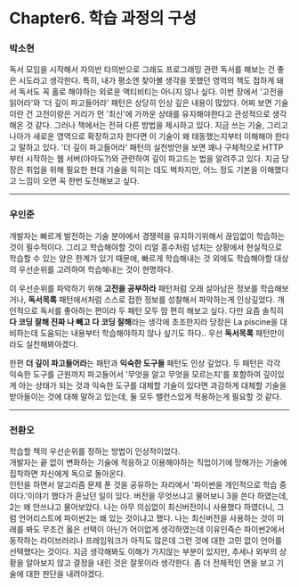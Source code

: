 # Chapter6. 학습 과정의 구성  
  
<!-- example -->
<!-- 

### 전환오    

 감동적이었다. Lorem, ipsum dolor sit amet consectetur adipisicing elit. Suscipit fugit at ratione reiciendis accusantium placeat cupiditate, nemo labore asperiores corrupti repellat dignissimos repellendus architecto ducimus et doloremque voluptatibus sed aut.

---

-->

### 박소현

독서 모임을 시작해서 자의반 타의반으로 그래도 프로그래밍 관련 독서를 해보는 건 좋은 시도라고 생각한다. 특히, 내가 평소엔 찾아볼 생각을 못했던 영역의 책도 접하게 돼서 독서도 꼭 홀로 해야하는 외로운 액티비티는 아니지 않나 싶다. 
이번 장에서 '고전을 읽어라'와 '더 깊이 파고들어라' 패턴은 상당히 인상 깊은 내용이 많았다. 어찌 보면 기술이란 건 고전이랑은 거리가 먼 '최신'에 가까운 상태를 유지해야한다고 관성적으로 생각해온 것 같다. 그러나 책에서는 전혀 다른 방법을 제시하고 있다. 지금 쓰는 기술, 그리고 나아가 새로운 영역으로 확장하고자 한다면 이 기술이 왜 태동했는지부터 이해해야 한다고 말하고 있다. '더 깊이 파고들어라' 패턴의 실천방안을 보면 꽤나 구체적으로 HTTP부터 시작하는 웹 서버(아마도?)와 관련하여 깊이 파고드는 법을 알려주고 있다. 지금 당장은 취업을 위해 필요한 현대 기술을 익히는 데도 벅차지만, 어느 정도 기본을 이해했다고 느낌이 오면 꼭 한번 도전해보고 싶다. 


----
### 우인준

개발자는 빠르게 발전하는 기술 분야에서 경쟁력을 유지하기위해서 끊임없이 학습하는 것이 필수적이다. 그리고 학습해야할 것이 리얼 홍수처럼 넘치는 상황에서 현실적으로 학습할 수 있는 양은 한계가 있기 때문에, 빠르게 학습해내는 것 외에도 학습해야할 대상의 우선순위를 고려하여 학습해내는 것이 현명하다. 

이 우선순위를 파악하기 위해 **고전을 공부하라**  패턴처럼 오래 살아남은 정보를 학습해보거나, **독서목록**  패턴에서처럼 스스로 접한 정보를 성찰해서 파악하는게 인상깊었다. 개인적으로 독서를 좋아하는 편이라 두 패턴 모두 맘 편히 해보고 싶다. 다만 요즘 솔직히 **다 코딩 잘해 진짜 나 빼고 다 코딩 잘해**라는 생각에 초조한지라 당장은 La piscine을 대비하는데 도움되는 내용부터 학습해야하지 않나 싶기도 하다.. 우선 **독서목록** 패턴만이라도 실천해봐야겠다.

한편 **더 깊이 파고들어라**는 패턴과 **익숙한 도구들** 패턴도 인상 깊었다. 두 패턴은 각각 익숙한 도구를 근원까지 파고들어서 '무엇을 알고 무엇을 모르는지'를 포함하여 깊이있게 아는 상태가 되는 것과 익숙한 도구를 대체할 기술이 있다면 과감하게 대체할 기술을 받아들이는 것에 대해 말하고 있는데, 둘 모두 밸런스있게 적용하는게 필요할 것 같다.

---

### 전환오

학습할 책의 우선순위를 정하는 방법이 인상적이었다.  
개발자는 끝 없이 변화하는 기술에 적응하고 이용해야하는 직업이기에 망해가는 기술에 집착하면 자신에게 독으로 돌아온다.  
인턴을 하면서 알고리즘 문제 푼 것을 공유하는 자리에서 '파이썬을 개인적으로 학습 중이다.'이야기 했다가 혼났던 일이 있다. 버전을 무엇쓰냐고 물어보니 3을 쓴다 하였는데, 2는 왜 안쓰냐고 물어보았다. 나는 아무 의심없이 최신버전이니 사용했다 하였더니, 그럼 언어리스트에 파이썬2는 왜 있는 것이냐고 했다. 나는 최신버전을 사용하는 것이 미래를 봐도 무조건 옳은 선택이 아닌가 어이없게 생각하였는데 이유인즉슨 파이썬2에서 동작하는 라이브러리나 프레임워크가 아직도 많은데 그런 것에 대한 고민 없이 언어를 선택했다는 것이다. 
지금 생각해봐도 이해가 가지않는 부분이 있지만, 추세나 외부의 상황을 알아보지 않고 결정을 내린 것은 잘못이라 생각한다. 좀 더 전체적인 면을 보고 기술에 대한 판단을 내려야겠다.
